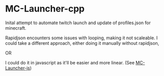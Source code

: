 # MC-Launcher-cpp
Inital attempt to automate twitch launch and update of profiles.json for minecraft.

Rapidjson encounters some issues with looping, making it not scaleable.
I could take a different approach, either doing it manually without rapidjson,

OR

I could do it in javascript as it'll be easier and more linear.
(See [MC-Launcher-js](https://github.com/ThatWDHGuy/MC-Launcher-js))
